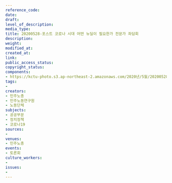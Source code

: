 ```yaml
---
reference_code: 
date: 
draft: 
level_of_description: 
media_type: 
title: 20200528-포스트 코로나 시대 어떤 뉴딜이 필요한가 전문가 좌담회
description: 
weight: 
modified_at: 
created_at: 
link: 
public_access_status: 
copyright_status: 
components:
- https://kctu-photo.s3.ap-northeast-2.amazonaws.com/2020년/5월/20200528-포스트+코로나+시대+어떤+뉴딜이+필요한가+전문가+좌담회/_5D_0285.jpg
tags:
- 
creators:
- 민주노총
- 민주노동연구원
- 노동단체
subjects:
- 공공부문
- 정치정책
- 코로나19
sources:
- 
venues:
- 민주노총
events:
- 토론회
culture_workers:
- 
issues:
- 
---
```

